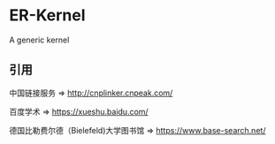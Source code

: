 # ER-Kernel

A generic kernel



## 引用

中国链接服务 => http://cnplinker.cnpeak.com/

百度学术 => https://xueshu.baidu.com/

德国比勒费尔德（Bielefeld)大学图书馆 => https://www.base-search.net/



